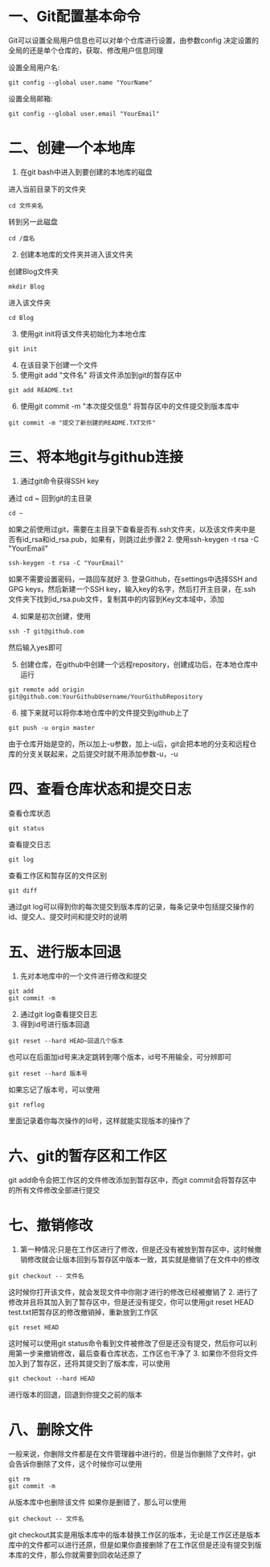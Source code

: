 # 一、Git配置基本命令
Git可以设置全局用户信息也可以对单个仓库进行设置，由参数config
决定设置的全局的还是单个仓库的，获取、修改用户信息同理  

设置全局用户名:
```
git config --global user.name "YourName"
```
设置全局邮箱:
```
git config --global user.email "YourEmail"
```
# 二、创建一个本地库
1.  在git bash中进入到要创建的本地库的磁盘

进入当前目录下的文件夹
```
cd 文件夹名
```
转到另一此磁盘
```
cd /盘名
```
2.  创建本地库的文件夹并进入该文件夹

创建Blog文件夹
```
mkdir Blog
```
进入该文件夹
```
cd Blog
```
3.  使用git init将该文件夹初始化为本地仓库

```
git init
```
4.  在该目录下创建一个文件
5.  使用git add "文件名" 将该文件添加到git的暂存区中

```
git add README.txt
```
6.  使用git commit -m "本次提交信息" 将暂存区中的文件提交到版本库中
```
git commit -m "提交了新创建的README.TXT文件"
```
# 三、将本地git与github连接
1.  通过git命令获得SSH key
 
通过 cd ~ 回到git的主目录
```
cd ~
```
如果之前使用过git，需要在主目录下查看是否有.ssh文件夹，以及该文件夹中是否有id_rsa和id_rsa.pub，如果有，则跳过此步骤2
2.  使用ssh-keygen -t rsa -C "YourEmail"
```
ssh-keygen -t rsa -C "YourEmail"
```
如果不需要设置密码，一路回车就好
3.  登录Github，在settings中选择SSH and GPG keys，然后新建一个SSH key，输入key的名字，然后打开主目录，在.ssh文件夹下找到id_rsa.pub文件，复制其中的内容到Key文本域中，添加

4.  如果是初次创建，使用
```
ssh -T git@github.com
```
然后输入yes即可

5.  创建仓库，在github中创建一个远程repository，创建成功后，在本地仓库中运行
```
git remote add origin git@github.com:YourGithubUsername/YourGithubRepository
```
6.  接下来就可以将你本地仓库中的文件提交到github上了
```
git push -u orgin master
```
由于仓库开始是空的，所以加上-u参数，加上-u后，git会把本地的分支和远程仓库的分支关联起来，之后提交时就不用添加参数-u，-u
# 四、查看仓库状态和提交日志
查看仓库状态
```
git status
```
查看提交日志
```
git log
```
查看工作区和暂存区的文件区别
```
git diff
```
通过git log可以得到你的每次提交到版本库的记录，每条记录中包括提交操作的id、提交人、提交时间和提交时的说明
# 五、进行版本回退
1.  先对本地库中的一个文件进行修改和提交
```
git add 
git commit -m
```
2.  通过git log查看提交日志
3.  得到id号进行版本回退
```
git reset --hard HEAD~回退几个版本
```
也可以在后面加id号来决定跳转到哪个版本，id号不用输全，可分辨即可
```
git reset --hard 版本号
```
如果忘记了版本号，可以使用
```
git reflog
```
里面记录着你每次操作的Id号，这样就能实现版本的操作了
# 六、git的暂存区和工作区
git add命令会把工作区的文件修改添加到暂存区中，而git commit会将暂存区中的所有文件修改全部进行提交
# 七、撤销修改
1. 第一种情况:只是在工作区进行了修改，但是还没有被放到暂存区中，这时候撤销修改就会让版本回到与暂存区中版本一致，其实就是撤销了在文件中的修改
```
git checkout -- 文件名
```
这时候你打开该文件，就会发现文件中你刚才进行的修改已经被撤销了
2. 进行了修改并且将其加入到了暂存区中，但是还没有提交，你可以使用git reset HEAD test.txt把暂存区的修改撤销掉，重新放到工作区
```
git reset HEAD
```
这时候可以使用git status命令看到文件被修改了但是还没有提交，然后你可以利用第一步来撤销修改，最后查看仓库状态，工作区也干净了
3. 如果你不但将文件加入到了暂存区，还将其提交到了版本库，可以使用
```
git checkout --hard HEAD
```
进行版本的回退，回退到你提交之前的版本
# 八、删除文件
一般来说，你删除文件都是在文件管理器中进行的，但是当你删除了文件时，git会告诉你删除了文件，这个时候你可以使用
```
git rm
git commit -m
```
从版本库中也删除该文件
如果你是删错了，那么可以使用
```
git checkout -- 文件名
```
git checkout其实是用版本库中的版本替换工作区的版本，无论是工作区还是版本库中的文件都可以进行还原，但是如果你直接删除了在工作区但是还没有提交到版本库的文件，那么你就需要到回收站还原了
